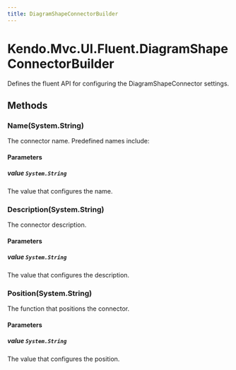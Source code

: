 ```yaml
---
title: DiagramShapeConnectorBuilder
---
```


# Kendo.Mvc.UI.Fluent.DiagramShapeConnectorBuilder
Defines the fluent API for configuring the DiagramShapeConnector settings.




## Methods


### Name(System.String)
The connector name. Predefined names include:


#### Parameters

##### value `System.String`
The value that configures the name.





### Description(System.String)
The connector description.


#### Parameters

##### value `System.String`
The value that configures the description.





### Position(System.String)
The function that positions the connector.


#### Parameters

##### value `System.String`
The value that configures the position.







